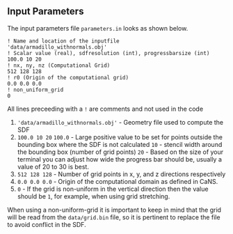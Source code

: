## Input Parameters

The input parameters file `parameters.in` looks as shown below.

```
! Name and location of the inputfile
'data/armadillo_withnormals.obj'
! Scalar value (real), sdfresolution (int), progressbarsize (int)  
100.0 10 20
! nx, ny, nz (Computational Grid)
512 128 128
! r0 (Origin of the computational grid)
0.0 0.0 0.0
! non_uniform_grid
0
```

All lines preceeding with a `!` are comments and not used in the code
1. `'data/armadillo_withnormals.obj'` - Geometry file used to compute the SDF
2. `100.0 10 20` 
   `100.0` - Large positive value to be set for points outside the bounding box where the SDF is not calculated
   `10` - stencil width around the bounding box (number of grid points)
   `20` - Based on the size of your terminal you can adjust how wide the progress bar should be, usually a value of 20 to 30 is best.
3. `512 128 128` - Number of grid points in x, y, and z directions respectively
4. `0.0 0.0 0.0` - Origin of the computational domain as defined in CaNS.
5. `0` - If the grid is non-uniform in the vertical direction then the value should be `1`, for example, when using grid stretching.

When using a non-uniform-grid it is important to keep in mind that the grid will be read from the `data/grid.bin` file, so it is pertinent to replace the file to avoid conflict in the SDF.